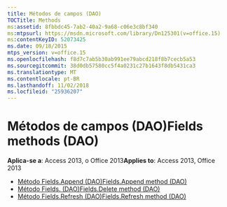 ```yaml
---
title: Métodos de campos (DAO)
TOCTitle: Methods
ms:assetid: 8fbbdc45-7ab2-40a2-9a68-c06e3c8bf340
ms:mtpsurl: https://msdn.microsoft.com/library/Dn125301(v=office.15)
ms:contentKeyID: 52073425
ms.date: 09/18/2015
mtps_version: v=office.15
ms.openlocfilehash: f8d7c7ab5b30ab991ee79abcd218f8b7cecb5a53
ms.sourcegitcommit: 38d0db57580cc5f4a0231c27b1643f8db5431ca3
ms.translationtype: MT
ms.contentlocale: pt-BR
ms.lasthandoff: 11/02/2018
ms.locfileid: "25936207"
---
```

# <a name="fields-methods-dao"></a><span data-ttu-id="2eea9-102">Métodos de campos (DAO)</span><span class="sxs-lookup"><span data-stu-id="2eea9-102">Fields methods (DAO)</span></span>

<span data-ttu-id="2eea9-103">**Aplica-se a**: Access 2013, o Office 2013</span><span class="sxs-lookup"><span data-stu-id="2eea9-103">**Applies to**: Access 2013, Office 2013</span></span>

- [<span data-ttu-id="2eea9-104">Método Fields.Append (DAO)</span><span class="sxs-lookup"><span data-stu-id="2eea9-104">Fields.Append method (DAO)</span></span>](fields-append-method-dao.md)
- [<span data-ttu-id="2eea9-105">Método Fields. (DAO)</span><span class="sxs-lookup"><span data-stu-id="2eea9-105">Fields.Delete method (DAO)</span></span>](fields-delete-method-dao.md)
- [<span data-ttu-id="2eea9-106">Método Fields.Refresh (DAO)</span><span class="sxs-lookup"><span data-stu-id="2eea9-106">Fields.Refresh method (DAO)</span></span>](fields-refresh-method-dao.md)

